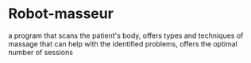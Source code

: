# Robot-masseur
a program that scans the patient's body, offers types and techniques of massage that can help with the identified problems, offers the optimal number of sessions

